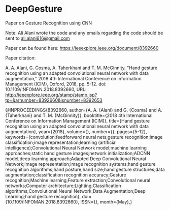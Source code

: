 # DeepGesture
 Paper on Gesture Recognition using CNN 

Note: Ali Alani wrote the code and any emails regarding the code should be sent to ali.alani616@gmail.com

 Paper can be found here: https://ieeexplore.ieee.org/document/8392660


Paper citation:

A. A. Alani, G. Cosma, A. Taherkhani and T. M. McGinnity, "Hand gesture recognition using an adapted convolutional neural network with data augmentation," 2018 4th International Conference on Information Management (ICIM), Oxford, 2018, pp. 5-12.
doi: 10.1109/INFOMAN.2018.8392660, URL: http://ieeexplore.ieee.org/stamp/stamp.jsp?tp=&arnumber=8392660&isnumber=8392653

@INPROCEEDINGS{8392660, 
author={A. A. {Alani} and G. {Cosma} and A. {Taherkhani} and T. M. {McGinnity}}, 
booktitle={2018 4th International Conference on Information Management (ICIM)}, 
title={Hand gesture recognition using an adapted convolutional neural network with data augmentation}, 
year={2018}, 
volume={}, 
number={}, 
pages={5-12}, 
keywords={convolution;feedforward neural nets;gesture recognition;image classification;image representation;learning (artificial intelligence);Convolutional Neural Network model;machine learning approaches;static hand gesture images;network initialization;ADCNN model;deep learning approach;Adapted Deep Convolutional Neural Network;image representation;image recognition systems;hand gesture recognition algorithms;hand posture;hand size;hand gesture structures;data augmentation;classification recognition accuracy;Gesture recognition;Machine learning;Feature extraction;Convolutional neural networks;Computer architecture;Lighting;Classification algorithms;Convolutional Neural Network;Data Augmentation;Deep Learning;hand gesture recognition}, 
doi={10.1109/INFOMAN.2018.8392660}, 
ISSN={}, 
month={May},}
